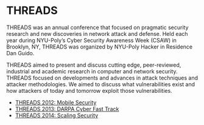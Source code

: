 # THREADS

THREADS was an annual conference that focused on pragmatic security research and new discoveries in network attack and defense. Held each year during NYU-Poly’s Cyber Security Awareness Week (CSAW) in Brooklyn, NY, THREADS was organized by NYU-Poly Hacker in Residence Dan Guido.

THREADS aimed to present and discuss cutting edge, peer-reviewed, industrial and academic research in computer and network security. THREADS focused on developments and advances in attack techniques and attacker methodologies. We aimed to discuss what vulnerabilities exist and how attackers of today and tomorrow exploit those vulnerabilities.

* [THREADS 2012: Mobile Security](2012)
* [THREADS 2013: DARPA Cyber Fast Track](2013)
* [THREADS 2014: Scaling Security](2014)

